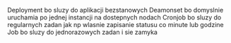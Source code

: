 Deployment bo sluzy do aplikacji bezstanowych
Deamonset bo domyslnie uruchamia po jednej instancji na dostepnych nodach
Cronjob bo sluzy do regularnych zadan jak np wlasnie zapisanie statusu co minute lub godzine
Job bo sluzy do jednorazowych zadan i sie zamyka